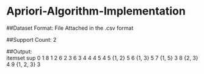 # Apriori-Algorithm-Implementation

##Dataset Format: File Attached in the .csv format

##Support Count: 2

##Output: 	
  itemset    	sup
0	  1	          8
1	  2	          6
2	  3	          6
3	  4    	      4
4	  5	          4
5	  {1, 2}	    5
6	  {1, 3}	    5
7	  {1, 5}	    3
8	  {2, 3}	    4
9	  {1, 2, 3}	  3

